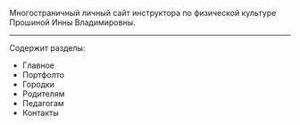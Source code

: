 Многостраничный личный сайт инструктора по физической культуре Прошиной Инны Владимировны.
***

Содержит разделы: 
+ Главное
+ Портфолто
+ Городки
+ Родителям
+ Педагогам
+ Контакты